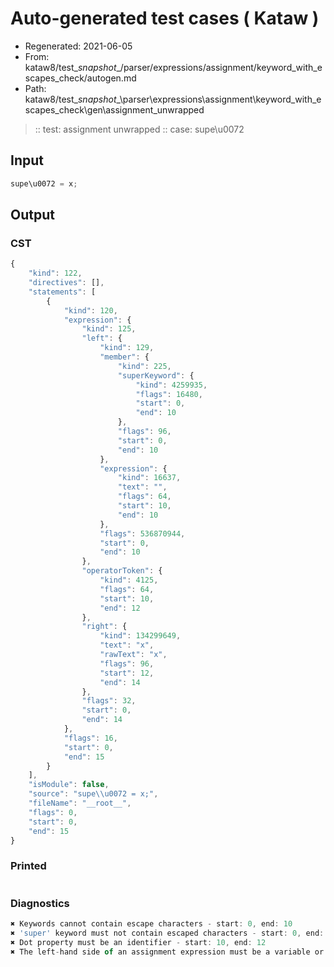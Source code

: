 # Auto-generated test cases ( Kataw )
- Regenerated: 2021-06-05
- From: kataw8/test\__snapshot__/parser/expressions/assignment/keyword_with_escapes_check/autogen.md
- Path: kataw8/test\__snapshot__\parser\expressions\assignment\keyword_with_escapes_check\gen\assignment_unwrapped
> :: test: assignment unwrapped
> :: case: supe\u0072
## Input

`````js
supe\u0072 = x;
`````
## Output

### CST

```javascript
{
    "kind": 122,
    "directives": [],
    "statements": [
        {
            "kind": 120,
            "expression": {
                "kind": 125,
                "left": {
                    "kind": 129,
                    "member": {
                        "kind": 225,
                        "superKeyword": {
                            "kind": 4259935,
                            "flags": 16480,
                            "start": 0,
                            "end": 10
                        },
                        "flags": 96,
                        "start": 0,
                        "end": 10
                    },
                    "expression": {
                        "kind": 16637,
                        "text": "",
                        "flags": 64,
                        "start": 10,
                        "end": 10
                    },
                    "flags": 536870944,
                    "start": 0,
                    "end": 10
                },
                "operatorToken": {
                    "kind": 4125,
                    "flags": 64,
                    "start": 10,
                    "end": 12
                },
                "right": {
                    "kind": 134299649,
                    "text": "x",
                    "rawText": "x",
                    "flags": 96,
                    "start": 12,
                    "end": 14
                },
                "flags": 32,
                "start": 0,
                "end": 14
            },
            "flags": 16,
            "start": 0,
            "end": 15
        }
    ],
    "isModule": false,
    "source": "supe\\u0072 = x;",
    "fileName": "__root__",
    "flags": 0,
    "start": 0,
    "end": 15
}
```

### Printed

```javascript

```

### Diagnostics

```javascript
✖ Keywords cannot contain escape characters - start: 0, end: 10
✖ 'super' keyword must not contain escaped characters - start: 0, end: 12
✖ Dot property must be an identifier - start: 10, end: 12
✖ The left-hand side of an assignment expression must be a variable or a property access - start: 10, end: 12

```

